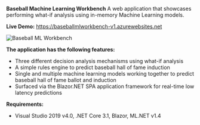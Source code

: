 **Baseball Machine Learning Workbench**
A web application that showcases performing what-if analysis using in-memory Machine Learning models. 

**Live Demo:** https://baseballmlworkbench-v1.azurewebsites.net

![Baseball ML Workbench](https://github.com/bartczernicki/MachineLearning-BaseballPrediction-BlazorApp/blob/c45c8129aec7d88539687807fd614c17f719406a/BaseballMLWorkbenchDemo.gif)

**The application has the following features:**
* Three different decision analysis mechanisms using what-if analysis
* A simple rules engine to predict baseball hall of fame induction
* Single and multiple machine learning models working together to predict baseball hall of fame ballot and induction
* Surfaced via the Blazor.NET SPA application framework for real-time low latency predictions

**Requirements:**
* Visual Studio 2019 v4.0, .NET Core 3.1, Blazor, ML.NET v1.4

